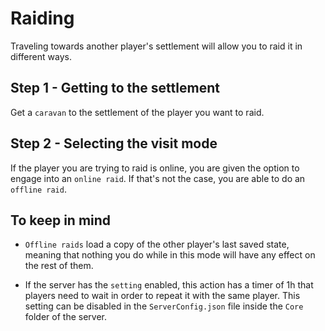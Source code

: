 # Raiding
Traveling towards another player's settlement will allow you to raid it in different ways.

## Step 1 - Getting to the settlement
Get a `caravan` to the settlement of the player you want to raid.

## Step 2 - Selecting the visit mode
If the player you are trying to raid is online, you are given the option to engage into an `online raid`. If that's not the case, you are able to do an `offline raid`.

## To keep in mind
* `Offline raids` load a copy of the other player's last saved state, meaning that nothing you do while in this mode will have any effect on the rest of them.

* If the server has the `setting` enabled, this action has a timer of 1h that players need to wait in order to repeat it with the same player. This setting can be disabled in the `ServerConfig.json` file inside the `Core` folder of the server.